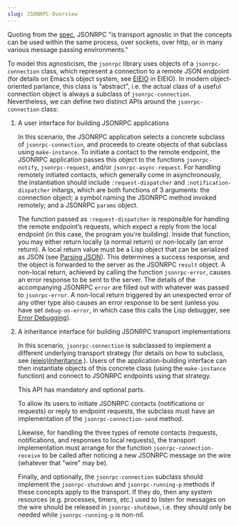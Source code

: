 ```yaml
---
slug: JSONRPC-Overview
---
```


Quoting from the [spec](https://www.jsonrpc.org/), JSONRPC "is transport agnostic in that the concepts can be used within the same process, over sockets, over http, or in many various message passing environments."

To model this agnosticism, the `jsonrpc` library uses objects of a `jsonrpc-connection` class, which represent a connection to a remote JSON endpoint (for details on Emacs’s object system, see [EIEIO](https://www.gnu.org/software/emacs/manual/html_mono/eieio.html#Top) in EIEIO). In modern object-oriented parlance, this class is “abstract", i.e. the actual class of a useful connection object is always a subclass of `jsonrpc-connection`. Nevertheless, we can define two distinct APIs around the `jsonrpc-connection` class:

1.  A user interface for building JSONRPC applications

    In this scenario, the JSONRPC application selects a concrete subclass of `jsonrpc-connection`, and proceeds to create objects of that subclass using `make-instance`. To initiate a contact to the remote endpoint, the JSONRPC application passes this object to the functions `jsonrpc-notify`, `jsonrpc-request`, and/or `jsonrpc-async-request`. For handling remotely initiated contacts, which generally come in asynchronously, the instantiation should include `:request-dispatcher` and `:notification-dispatcher` initargs, which are both functions of 3 arguments: the connection object; a symbol naming the JSONRPC method invoked remotely; and a JSONRPC `params` object.

    The function passed as `:request-dispatcher` is responsible for handling the remote endpoint’s requests, which expect a reply from the local endpoint (in this case, the program you’re building). Inside that function, you may either return locally (a normal return) or non-locally (an error return). A local return value must be a Lisp object that can be serialized as JSON (see [Parsing JSON](/docs/elisp/Parsing-JSON)). This determines a success response, and the object is forwarded to the server as the JSONRPC `result` object. A non-local return, achieved by calling the function `jsonrpc-error`, causes an error response to be sent to the server. The details of the accompanying JSONRPC `error` are filled out with whatever was passed to `jsonrpc-error`. A non-local return triggered by an unexpected error of any other type also causes an error response to be sent (unless you have set `debug-on-error`, in which case this calls the Lisp debugger, see [Error Debugging](/docs/elisp/Error-Debugging)).

2.  A inheritance interface for building JSONRPC transport implementations

    In this scenario, `jsonrpc-connection` is subclassed to implement a different underlying transport strategy (for details on how to subclass, see [(eieio)Inheritance](https://www.gnu.org/software/emacs/manual/html_mono/eieio.html#Inheritance).). Users of the application-building interface can then instantiate objects of this concrete class (using the `make-instance` function) and connect to JSONRPC endpoints using that strategy.

    This API has mandatory and optional parts.

    To allow its users to initiate JSONRPC contacts (notifications or requests) or reply to endpoint requests, the subclass must have an implementation of the `jsonrpc-connection-send` method.

    Likewise, for handling the three types of remote contacts (requests, notifications, and responses to local requests), the transport implementation must arrange for the function `jsonrpc-connection-receive` to be called after noticing a new JSONRPC message on the wire (whatever that "wire" may be).

    Finally, and optionally, the `jsonrpc-connection` subclass should implement the `jsonrpc-shutdown` and `jsonrpc-running-p` methods if these concepts apply to the transport. If they do, then any system resources (e.g. processes, timers, etc.) used to listen for messages on the wire should be released in `jsonrpc-shutdown`, i.e. they should only be needed while `jsonrpc-running-p` is non-nil.
